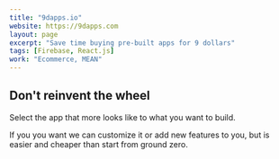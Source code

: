 ```yaml
---
title: "9dapps.io"
website: https://9dapps.com
layout: page
excerpt: "Save time buying pre-built apps for 9 dollars"
tags: [Firebase, React.js]
work: "Ecommerce, MEAN"
---
```


## Don't reinvent the wheel ##

Select the app that more looks like to what you want to build.

If you you want we can customize it or add new features to you, but is easier and cheaper than start from ground zero.